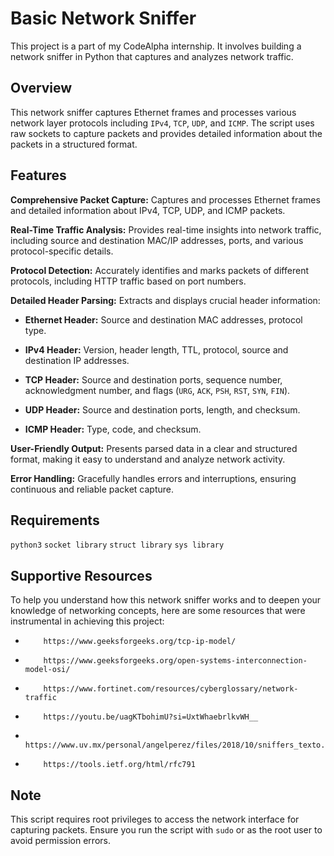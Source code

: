 # Basic Network Sniffer
This project is a part of my CodeAlpha internship. It involves building a network sniffer in Python that captures and analyzes network traffic.

## Overview
This network sniffer captures Ethernet frames and processes various network layer protocols including `IPv4`, `TCP`, `UDP`, and `ICMP`. The script uses raw sockets to capture packets and provides detailed information about the packets in a structured format.

## Features
**Comprehensive Packet Capture:** Captures and processes Ethernet frames and detailed information about IPv4, TCP, UDP, and ICMP packets.

**Real-Time Traffic Analysis:** Provides real-time insights into network traffic, including source and destination MAC/IP addresses, ports, and various protocol-specific details.

**Protocol Detection:** Accurately identifies and marks packets of different protocols, including HTTP traffic based on port numbers.

**Detailed Header Parsing:** Extracts and displays crucial header information:

   -    **Ethernet Header:** Source and destination MAC addresses, protocol type.

   -    **IPv4 Header:** Version, header length, TTL, protocol, source and destination IP addresses.

   -    **TCP Header:** Source and destination ports, sequence number, acknowledgment number, and flags (`URG`, `ACK`, `PSH`, `RST`, `SYN`, `FIN`).

   -    **UDP Header:** Source and destination ports, length, and checksum.

   -    **ICMP Header:** Type, code, and checksum.

**User-Friendly Output:** Presents parsed data in a clear and structured format, making it easy to understand and analyze network activity.

**Error Handling:** Gracefully handles errors and interruptions, ensuring continuous and reliable packet capture.

## Requirements
`python3`
`socket library`
`struct library`
`sys library`

## Supportive Resources
To help you understand how this network sniffer works and to deepen your knowledge of networking concepts, here are some resources that were instrumental in achieving this project:
-         https://www.geeksforgeeks.org/tcp-ip-model/
-         https://www.geeksforgeeks.org/open-systems-interconnection-model-osi/
-         https://www.fortinet.com/resources/cyberglossary/network-traffic
-         https://youtu.be/uagKTbohimU?si=UxtWhaebrlkvWH__
-         https://www.uv.mx/personal/angelperez/files/2018/10/sniffers_texto.pdf
-         https://tools.ietf.org/html/rfc791

## Note
This script requires root privileges to access the network interface for capturing packets. Ensure you run the script with `sudo` or as the root user to avoid permission errors.
